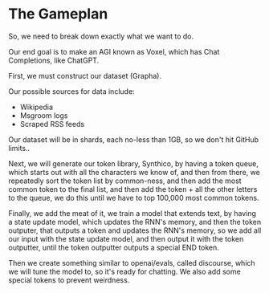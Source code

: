 # The Gameplan

So, we need to break down exactly what we want to do.

Our end goal is to make an AGI known as Voxel, which has Chat Completions, like ChatGPT.

First, we must construct our dataset (Grapha).

Our possible sources for data include:

* Wikipedia
* Msgroom logs
* Scraped RSS feeds

Our dataset will be in shards, each no-less than 1GB, so we don't hit GitHub limits..

Next, we will generate our token library, Synthico, by having a token queue, which starts out with all the characters we know of, and then from there, we repeatedly sort the token list by common-ness, and then add the most common token to the final list, and then add the token + all the other letters to the queue, we do this until we have to top 100,000 most common tokens.

Finally, we add the meat of it, we train a model that extends text, by having a state update model, which updates the RNN's memory, and then the token outputer, that outputs a token and updates the RNN's memory, so we add all our input with the state update model, and then output it with the token outputter, until the token outputter outputs a special END token.

Then we create something similar to openai/evals, called discourse, which we will tune the model to, so it's ready for chatting. We also add some special tokens to prevent weirdness.
